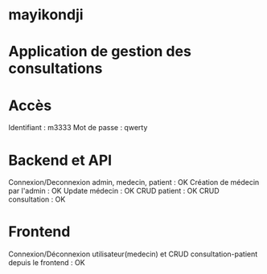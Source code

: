 # mayikondji 
# Application de gestion des consultations

# Accès
Identifiant : m3333
Mot de passe : qwerty

# Backend et API
Connexion/Deconnexion admin, medecin, patient : OK
Création de médecin par l'admin : OK
Update médecin : OK
CRUD patient : OK
CRUD consultation : OK

# Frontend
Connexion/Déconnexion utilisateur(medecin) et CRUD consultation-patient depuis le frontend : OK